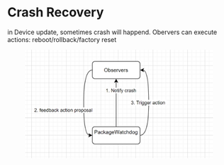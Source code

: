 # Crash Recovery

in Device update, sometimes crash will happend. Obervers can execute actions: reboot/rollback/factory reset



<figure><img src="../.gitbook/assets/image (1) (1).png" alt=""><figcaption></figcaption></figure>
